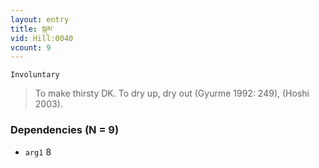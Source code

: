 ```yaml
---
layout: entry
title: སྐམ་
vid: Hill:0040
vcount: 9
---
```

`Involuntary` 
> To make thirsty DK\.
 To dry up, dry out (Gyurme 1992: 249), (Hoshi 2003)\.

### Dependencies (N = 9)
* `arg1` 8


